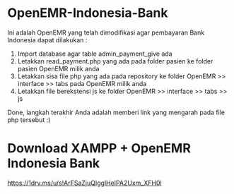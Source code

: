 # OpenEMR-Indonesia-Bank
Ini adalah OpenEMR yang telah dimodifikasi agar pembayaran Bank Indonesia dapat dilakukan :
1. Import database agar table admin_payment_give ada
2. Letakkan read_payment.php yang ada pada folder pasien ke folder pasien OpenEMR milik anda
3. Letakkan sisa file php yang ada pada repository ke folder OpenEMR >> interface >> tabs pada OpenEMR milik anda
4. Letakkan file berekstensi js ke folder OpenEMR >> interface >> tabs >> js

Done, langkah terakhir Anda adalah memberi link yang mengarah pada file php tersebut :)

# Download XAMPP + OpenEMR Indonesia Bank
https://1drv.ms/u/s!ArFSaZjuQIgglHeIPA2Uxm_XFH0l
